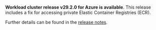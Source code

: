 **Workload cluster release v29.2.0 for Azure is available**. This release includes a fix for accessing private Elastic Container Registries (ECR).

Further details can be found in the [release notes](https://docs.giantswarm.io/changes/workload-cluster-releases-azure/releases/azure-29.2.0).
